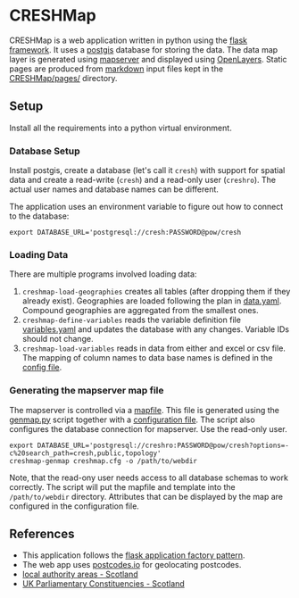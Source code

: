 # CRESHMap
CRESHMap is a web application written in python using the [flask framework](https://flask.palletsprojects.com/en/2.1.x/). It uses a [postgis](https://postgis.net/) database for storing the data. The data map layer is generated using [mapserver](https://mapserver.org/) and displayed using [OpenLayers](https://openlayers.org/). Static pages are produced from [markdown](https://www.markdownguide.org/basic-syntax/) input files kept in the [CRESHMap/pages/](CRESHMap/pages/) directory.

## Setup
Install all the requirements into a python virtual environment.

### Database Setup
Install postgis, create a database (let's call it `cresh`) with support for spatial data and create a read-write (`cresh`) and a read-only user (`creshro`). The actual user names and database names can be different. 

The application uses an environment variable to figure out how to connect to the database:
```
export DATABASE_URL='postgresql://cresh:PASSWORD@pow/cresh
```

### Loading Data
There are multiple programs involved loading data:
1. `creshmap-load-geographies` creates all tables (after dropping them if they already exist). Geographies are loaded following the plan in [data.yaml](data.yaml). Compound geographies are aggregated from the smallest ones.
2. `creshmap-define-variables` reads the variable definition file [variables.yaml](variables.yaml) and updates the database with any changes. Variable IDs should not change.
3. `creshmap-load-variables` reads in data from either and excel or csv file. The mapping of column names to data base names is defined in the [config file](varmapping1.yml).

### Generating the mapserver map file
The mapserver is controlled via a [mapfile](https://mapserver.org/mapfile/index.html). This file is generated using the [genmap.py](genmap.py) script together with a [configuration file](creshmap.cfg). The script also configures the database connection for mapserver. Use the read-only user.

```
export DATABASE_URL='postgresql://creshro:PASSWORD@pow/cresh?options=-c%20search_path=cresh,public,topology'
creshmap-genmap creshmap.cfg -o /path/to/webdir
```

Note, that the read-ony user needs access to all database schemas to work correctly. The script will put the mapfile and template into the `/path/to/webdir` directory. Attributes that can be displayed by the map are configured in the configuration file.


## References
 * This application follows the [flask application factory pattern](https://hackersandslackers.com/flask-application-factory/).
 * The web app uses [postcodes.io](https://postcodes.io/) for geolocating postcodes.
 * [local authority areas - Scotland]( https://spatialdata.gov.scot/geonetwork/srv/api/records/1cd57ea6-8d6e-412b-a9dd-d1c89a80ad62)
 * [UK Parliamentary Constituencies - Scotland](https://spatialdata.gov.scot/geonetwork/srv/api/records/8d1a56f5-a943-42ad-8cff-c808a50b8f10)

